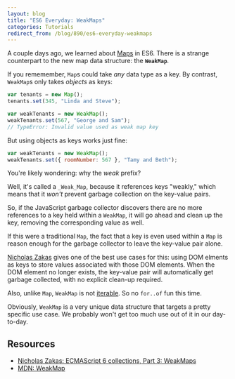 ```yaml
---
layout: blog
title: "ES6 Everyday: WeakMaps"
categories: Tutorials
redirect_from: /blog/890/es6-everyday-weakmaps
---
```


A couple days ago, we learned about [Maps](http://www.loganfranken.com/blog/888/es6-everyday-maps/) in ES6. There is a strange counterpart to the new map data structure: the **`WeakMap`**.

If you rememember, `Map`s could take _any_ data type as a key. By contrast, `WeakMap`s only takes _objects_ as keys:

```javascript
var tenants = new Map();
tenants.set(345, "Linda and Steve");

var weakTenants = new WeakMap();
weakTenants.set(567, "George and Sam");
// TypeError: Invalid value used as weak map key
```

But using objects as keys works just fine:

```javascript
var weakTenants = new WeakMap();
weakTenants.set({ roomNumber: 567 }, "Tamy and Beth");
```

You're likely wondering: why the _weak_ prefix?

Well, it's called a `_Weak_Map`, because it references keys "weakly," which means that it _won't_ prevent garbage collection on the key-value pairs.

So, if the JavaScript garbage collector discovers there are no more references to a key held within a `WeakMap`, it will go ahead and clean up the key, removing the corresponding value as well.

If this were a traditional `Map`, the fact that a key is even used within a `Map` is reason enough for the garbage collector to leave the key-value pair alone.

[Nicholas Zakas](http://www.nczonline.net/blog/2012/11/06/ecmascript-6-collections-part-3-weakmaps/) gives one of the best use cases for this: using DOM elments as keys to store values associated with those DOM elements. When the DOM element no longer exists, the key-value pair will automatically get garbage collected, with no explicit clean-up required.

Also, unlike `Map`, `WeakMap` is not [iterable](http://www.loganfranken.com/blog/884/es6-everyday-for-of-loops-and-the-iterable-protocol/). So no `for..of` fun this time.

Obviously, `WeakMap` is a very unique data structure that targets a pretty specific use case. We probably won't get too much use out of it in our day-to-day.

## Resources

- [Nicholas Zakas: ECMAScript 6 collections, Part 3: WeakMaps](http://www.nczonline.net/blog/2012/11/06/ecmascript-6-collections-part-3-weakmaps/)
- [MDN: WeakMap](https://developer.mozilla.org/en-US/docs/Web/JavaScript/Reference/Global_Objects/WeakMap)
